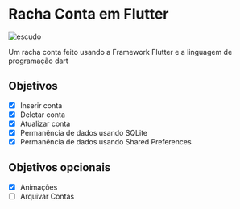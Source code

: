 # Racha Conta em Flutter

![escudo](https://img.shields.io/badge/build-passing-brightgreen)

Um racha conta feito usando a Framework Flutter e a linguagem
de programação dart

## Objetivos

- [x] Inserir conta
- [x] Deletar conta
- [x] Atualizar conta
- [x] Permanência de dados usando SQLite
- [x] Permanência de dados usando Shared Preferences

## Objetivos opcionais

- [x] Animações
- [ ] Arquivar Contas
